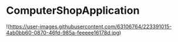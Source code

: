 # ComputerShopApplication

!(https://user-images.githubusercontent.com/63106764/223391015-4ab0bb60-0870-46fd-985a-feeeee16178d.jpg)
